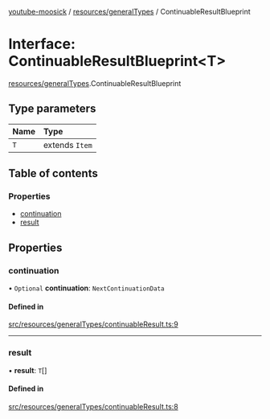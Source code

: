 [youtube-moosick](../README.md) / [resources/generalTypes](../modules/resources_generalTypes.md) / ContinuableResultBlueprint

# Interface: ContinuableResultBlueprint<T\>

[resources/generalTypes](../modules/resources_generalTypes.md).ContinuableResultBlueprint

## Type parameters

| Name | Type |
| :------ | :------ |
| `T` | extends `Item` |

## Table of contents

### Properties

- [continuation](resources_generalTypes.ContinuableResultBlueprint.md#continuation)
- [result](resources_generalTypes.ContinuableResultBlueprint.md#result)

## Properties

### continuation

• `Optional` **continuation**: `NextContinuationData`

#### Defined in

[src/resources/generalTypes/continuableResult.ts:9](https://github.com/EvasiveXkiller/youtube-moosick/blob/a8c55cd/src/resources/generalTypes/continuableResult.ts#L9)

___

### result

• **result**: `T`[]

#### Defined in

[src/resources/generalTypes/continuableResult.ts:8](https://github.com/EvasiveXkiller/youtube-moosick/blob/a8c55cd/src/resources/generalTypes/continuableResult.ts#L8)
